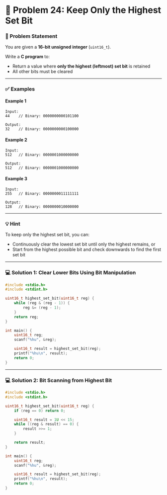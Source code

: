 # 🧩 Problem 24: Keep Only the Highest Set Bit

### 📝 Problem Statement

You are given a **16-bit unsigned integer** (`uint16_t`).

Write a **C program** to:

* Return a value where **only the highest (leftmost) set bit** is retained
* All other bits must be cleared

---

### ✅ Examples

#### Example 1

```
Input:
44    // Binary: 0000000000101100

Output:
32    // Binary: 0000000000100000
```

#### Example 2

```
Input:
512   // Binary: 0000001000000000

Output:
512   // Binary: 0000001000000000
```

#### Example 3

```
Input:
255   // Binary: 0000000011111111

Output:
128   // Binary: 0000000010000000
```

---

### 💡 Hint

To keep only the highest set bit, you can:

* Continuously clear the lowest set bit until only the highest remains, or
* Start from the highest possible bit and check downwards to find the first set bit

---

### 💻 Solution 1: Clear Lower Bits Using Bit Manipulation

```c
#include <stdio.h>
#include <stdint.h>

uint16_t highest_set_bit(uint16_t reg) {
    while (reg & (reg - 1)) {
        reg &= (reg - 1); 
    }
    return reg;
}

int main() {
    uint16_t reg;
    scanf("%hu", &reg);

    uint16_t result = highest_set_bit(reg);
    printf("%hu\n", result);
    return 0;
}
```

---

### 💻 Solution 2: Bit Scanning from Highest Bit

```c
#include <stdio.h>
#include <stdint.h>

uint16_t highest_set_bit(uint16_t reg) {
    if (reg == 0) return 0;

    uint16_t result = 1U << 15;
    while ((reg & result) == 0) {
        result >>= 1;            
    }

    return result;
}

int main() {
    uint16_t reg;
    scanf("%hu", &reg);

    uint16_t result = highest_set_bit(reg);
    printf("%hu\n", result);
    return 0;
}
```